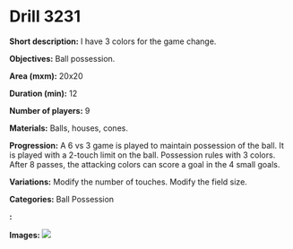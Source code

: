 # Drill 3231

**Short description:**
I have 3 colors for the game change.

**Objectives:**
Ball possession.

**Area (mxm):**
20x20

**Duration (min):**
12

**Number of players:**
9

**Materials:**
Balls, houses, cones.

**Progression:**
A 6 vs 3 game is played to maintain possession of the ball. It is played with a 2-touch limit on the ball. Possession rules with 3 colors. After 8 passes, the attacking colors can score a goal in the 4 small goals.

**Variations:**
Modify the number of touches. Modify the field size.

**Categories:**
Ball Possession

**:**


**Images:**
![](https://www.coachingfutsal.com/\images\d76667fd-7e35-423f-a639-cf69701ab947_24.jpg)

